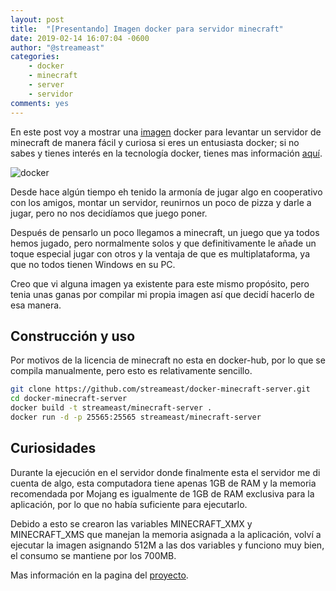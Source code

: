 ```yaml
---
layout: post
title:  "[Presentando] Imagen docker para servidor minecraft"
date: 2019-02-14 16:07:04 -0600
author: "@streameast"
categories:
    - docker
    - minecraft
    - server
    - servidor
comments: yes
---
```


En este post voy a mostrar una [imagen](https://github.com/streameast/docker-minecraft-server)
docker para levantar un servidor de minecraft de manera fácil y curiosa si eres
un entusiasta docker; si no sabes y tienes interés en la tecnología docker, tienes
mas información [aquí](https://www.youtube.com/watch?v=hQgvt-s-AHQ).

![docker](https://www.docker.com/sites/default/files/social/docker_facebook_share.png)

Desde hace algún tiempo eh tenido la armonía de jugar algo en cooperativo con los
amigos, montar un servidor, reunirnos un poco de pizza y darle a jugar, pero no nos
decidíamos que juego poner.

Después de pensarlo un poco llegamos a minecraft, un juego que ya todos hemos jugado,
pero normalmente solos y que definitivamente le añade un toque especial jugar con
otros y la ventaja de que es multiplataforma, ya que no todos tienen Windows en su PC.

Creo que vi alguna imagen ya existente para este mismo propósito, pero tenia unas
ganas por compilar mi propia imagen así que decidí hacerlo de esa manera.

## Construcción y uso

Por motivos de la licencia de minecraft no esta en docker-hub, por lo que se compila
manualmente, pero esto es relativamente sencillo.

```bash
git clone https://github.com/streameast/docker-minecraft-server.git
cd docker-minecraft-server
docker build -t streameast/minecraft-server .
docker run -d -p 25565:25565 streameast/minecraft-server
```

## Curiosidades

Durante la ejecución en el servidor donde finalmente esta el servidor me di cuenta
de algo, esta computadora tiene apenas 1GB de RAM y la memoria recomendada por Mojang
es igualmente de 1GB de RAM exclusiva para la aplicación, por lo que no había suficiente
para ejecutarlo.

Debido a esto se crearon las variables MINECRAFT_XMX y MINECRAFT_XMS que manejan la
memoria asignada a la aplicación, volví a ejecutar la imagen asignando 512M a las
dos variables y funciono muy bien, el consumo se mantiene por los 700MB.

Mas información en la pagina del [proyecto](https://github.com/streameast/docker-minecraft-server).
